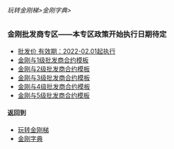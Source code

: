 ###### 玩转金刚梯>金刚字典>
### 金刚批发商专区——本专区政策开始执行日期待定
- [批发价 有效期：2022-02.01起执行](https://github.com/a2zitpro/web/blob/master/LadderFree/kkDictionary/KKWholesalersZone/Price.md)
- [金刚与1级批发商合约模板](https://github.com/a2zitpro/web/blob/master/LadderFree/kkDictionary/KKWholesalersZone/ContractKKandKKWholesaler01.md)
- [金刚与2级批发商合约模板](https://github.com/a2zitpro/web/blob/master/LadderFree/kkDictionary/KKWholesalersZone/ContractKKandKKWholesaler02.md)
- [金刚与3级批发商合约模板](https://github.com/a2zitpro/web/blob/master/LadderFree/kkDictionary/KKWholesalersZone/ContractKKandKKWholesaler03.md)
- [金刚与4级批发商合约模板]()
- [金刚与5级批发商合约模板]()

#### 返回到
- [玩转金刚梯](https://github.com/a2zitpro/web/blob/master/LadderFree/A.md)
- [金刚字典](https://github.com/a2zitpro/web/blob/master/LadderFree/kkDictionary/KKDictionary.md)



